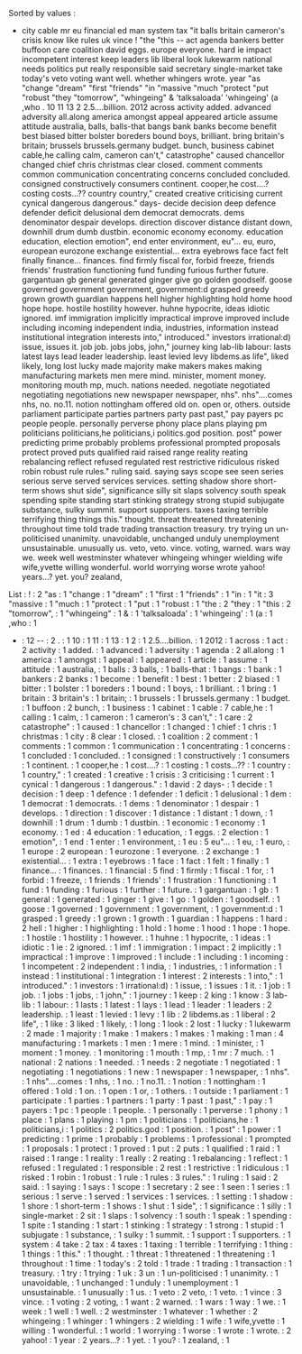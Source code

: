 Sorted by values :
- city cable mr eu financial ed man system tax "it balls britain cameron's crisis know like rules uk vince ! "the "this -- act agenda bankers better buffoon care coalition david eggs. europe everyone. hard ie impact incompetent interest keep leaders lib liberal look lukewarm national needs politics put really responsible said secretary single-market take today's veto voting want well. whether whingers wrote. year "as "change "dream" "first "friends" "in "massive "much "protect "put "robust "they "tomorrow", "whingeing" & 'talksaloada' 'whingeing' (a ,who . 10 11 13 2 2.5....billion. 2012 across activity added. advanced adversity all.along america amongst appeal appeared article assume attitude australia, balls, balls-that bangs bank banks become benefit best biased bitter bolster boreders bound boys, brilliant. bring britain's britain; brussels brussels.germany budget. bunch, business cabinet cable,he calling calm, cameron can't," catastrophe" caused chancellor changed chief chris christmas clear closed. comment comments common communication concentrating concerns concluded concluded. consigned constructively consumers continent. cooper,he cost....? costing costs...?? country country," created creative criticising current cynical dangerous dangerous." days- decide decision deep defence defender deficit delusional dem democrat democrats. dems denominator despair develops. direction discover distance distant down, downhill drum dumb dustbin. economic economy economy. education education, election emotion", end enter environment, eu"... eu, euro, european eurozone exchange existential... extra eyebrows face fact felt finally finance... finances. find firmly fiscal for, forbid freeze, friends friends' frustration functioning fund funding furious further future. gargantuan gb general generated ginger give go golden goodself. goose governed government government, government:d grasped greedy grown growth guardian happens hell higher highlighting hold home hood hope hope. hostile hostility however. huhne hypocrite, ideas idiotic ignored. imf immigration implicitly impractical improve improved include including incoming independent india, industries, information instead institutional integration interests into," introduced." investors irrational:d) issue, issues it. job job. jobs jobs, john," journey king lab-lib labour: lasts latest lays lead leader leadership. least levied levy libdems.as life", liked likely, long lost lucky made majority make makers makes making manufacturing markets men mere mind. minister, moment money. monitoring mouth mp, much. nations needed. negotiate negotiated negotiating negotiations new newspaper newspaper, nhs". nhs"....comes nhs, no. no.11. notion nottingham offered old on. open or, others. outside parliament participate parties partners party past past," pay payers pc people people. personally perverse phony place plans playing pm politicians politicians,he politicians,i politics.god position. post" power predicting prime probably problems professional prompted proposals protect proved puts qualified raid raised range reality reating rebalancing reflect refused regulated rest restrictive ridiculous risked robin robust rule rules." ruling said. saying says scope see seen series serious serve served services services. setting shadow shore short-term shows shut side", significance silly sit slaps solvency south speak spending spite standing start stinking strategy strong stupid subjugate substance, sulky summit. support supporters. taxes taxing terrible terrifying thing things this." thought. threat threatened threatening throughout time told trade trading transaction treasury. try trying un un-politicised unanimity. unavoidable, unchanged unduly unemployment unsustainable. unusually us. veto, veto. vince. voting, warned. wars way we. week well westminster whatever whingeing whinger wielding wife wife,yvette willing wonderful. world worrying worse wrote yahoo! years...? yet. you? zealand, 

List :
! : 2
"as : 1
"change : 1
"dream" : 1
"first : 1
"friends" : 1
"in : 1
"it : 3
"massive : 1
"much : 1
"protect : 1
"put : 1
"robust : 1
"the : 2
"they : 1
"this : 2
"tomorrow", : 1
"whingeing" : 1
& : 1
'talksaloada' : 1
'whingeing' : 1
(a : 1
,who : 1
- : 12
-- : 2
. : 1
10 : 1
11 : 1
13 : 1
2 : 1
2.5....billion. : 1
2012 : 1
across : 1
act : 2
activity : 1
added. : 1
advanced : 1
adversity : 1
agenda : 2
all.along : 1
america : 1
amongst : 1
appeal : 1
appeared : 1
article : 1
assume : 1
attitude : 1
australia, : 1
balls : 3
balls, : 1
balls-that : 1
bangs : 1
bank : 1
bankers : 2
banks : 1
become : 1
benefit : 1
best : 1
better : 2
biased : 1
bitter : 1
bolster : 1
boreders : 1
bound : 1
boys, : 1
brilliant. : 1
bring : 1
britain : 3
britain's : 1
britain; : 1
brussels : 1
brussels.germany : 1
budget. : 1
buffoon : 2
bunch, : 1
business : 1
cabinet : 1
cable : 7
cable,he : 1
calling : 1
calm, : 1
cameron : 1
cameron's : 3
can't," : 1
care : 2
catastrophe" : 1
caused : 1
chancellor : 1
changed : 1
chief : 1
chris : 1
christmas : 1
city : 8
clear : 1
closed. : 1
coalition : 2
comment : 1
comments : 1
common : 1
communication : 1
concentrating : 1
concerns : 1
concluded : 1
concluded. : 1
consigned : 1
constructively : 1
consumers : 1
continent. : 1
cooper,he : 1
cost....? : 1
costing : 1
costs...?? : 1
country : 1
country," : 1
created : 1
creative : 1
crisis : 3
criticising : 1
current : 1
cynical : 1
dangerous : 1
dangerous." : 1
david : 2
days- : 1
decide : 1
decision : 1
deep : 1
defence : 1
defender : 1
deficit : 1
delusional : 1
dem : 1
democrat : 1
democrats. : 1
dems : 1
denominator : 1
despair : 1
develops. : 1
direction : 1
discover : 1
distance : 1
distant : 1
down, : 1
downhill : 1
drum : 1
dumb : 1
dustbin. : 1
economic : 1
economy : 1
economy. : 1
ed : 4
education : 1
education, : 1
eggs. : 2
election : 1
emotion", : 1
end : 1
enter : 1
environment, : 1
eu : 5
eu"... : 1
eu, : 1
euro, : 1
europe : 2
european : 1
eurozone : 1
everyone. : 2
exchange : 1
existential... : 1
extra : 1
eyebrows : 1
face : 1
fact : 1
felt : 1
finally : 1
finance... : 1
finances. : 1
financial : 5
find : 1
firmly : 1
fiscal : 1
for, : 1
forbid : 1
freeze, : 1
friends : 1
friends' : 1
frustration : 1
functioning : 1
fund : 1
funding : 1
furious : 1
further : 1
future. : 1
gargantuan : 1
gb : 1
general : 1
generated : 1
ginger : 1
give : 1
go : 1
golden : 1
goodself. : 1
goose : 1
governed : 1
government : 1
government, : 1
government:d : 1
grasped : 1
greedy : 1
grown : 1
growth : 1
guardian : 1
happens : 1
hard : 2
hell : 1
higher : 1
highlighting : 1
hold : 1
home : 1
hood : 1
hope : 1
hope. : 1
hostile : 1
hostility : 1
however. : 1
huhne : 1
hypocrite, : 1
ideas : 1
idiotic : 1
ie : 2
ignored. : 1
imf : 1
immigration : 1
impact : 2
implicitly : 1
impractical : 1
improve : 1
improved : 1
include : 1
including : 1
incoming : 1
incompetent : 2
independent : 1
india, : 1
industries, : 1
information : 1
instead : 1
institutional : 1
integration : 1
interest : 2
interests : 1
into," : 1
introduced." : 1
investors : 1
irrational:d) : 1
issue, : 1
issues : 1
it. : 1
job : 1
job. : 1
jobs : 1
jobs, : 1
john," : 1
journey : 1
keep : 2
king : 1
know : 3
lab-lib : 1
labour: : 1
lasts : 1
latest : 1
lays : 1
lead : 1
leader : 1
leaders : 2
leadership. : 1
least : 1
levied : 1
levy : 1
lib : 2
libdems.as : 1
liberal : 2
life", : 1
like : 3
liked : 1
likely, : 1
long : 1
look : 2
lost : 1
lucky : 1
lukewarm : 2
made : 1
majority : 1
make : 1
makers : 1
makes : 1
making : 1
man : 4
manufacturing : 1
markets : 1
men : 1
mere : 1
mind. : 1
minister, : 1
moment : 1
money. : 1
monitoring : 1
mouth : 1
mp, : 1
mr : 7
much. : 1
national : 2
nations : 1
needed. : 1
needs : 2
negotiate : 1
negotiated : 1
negotiating : 1
negotiations : 1
new : 1
newspaper : 1
newspaper, : 1
nhs". : 1
nhs"....comes : 1
nhs, : 1
no. : 1
no.11. : 1
notion : 1
nottingham : 1
offered : 1
old : 1
on. : 1
open : 1
or, : 1
others. : 1
outside : 1
parliament : 1
participate : 1
parties : 1
partners : 1
party : 1
past : 1
past," : 1
pay : 1
payers : 1
pc : 1
people : 1
people. : 1
personally : 1
perverse : 1
phony : 1
place : 1
plans : 1
playing : 1
pm : 1
politicians : 1
politicians,he : 1
politicians,i : 1
politics : 2
politics.god : 1
position. : 1
post" : 1
power : 1
predicting : 1
prime : 1
probably : 1
problems : 1
professional : 1
prompted : 1
proposals : 1
protect : 1
proved : 1
put : 2
puts : 1
qualified : 1
raid : 1
raised : 1
range : 1
reality : 1
really : 2
reating : 1
rebalancing : 1
reflect : 1
refused : 1
regulated : 1
responsible : 2
rest : 1
restrictive : 1
ridiculous : 1
risked : 1
robin : 1
robust : 1
rule : 1
rules : 3
rules." : 1
ruling : 1
said : 2
said. : 1
saying : 1
says : 1
scope : 1
secretary : 2
see : 1
seen : 1
series : 1
serious : 1
serve : 1
served : 1
services : 1
services. : 1
setting : 1
shadow : 1
shore : 1
short-term : 1
shows : 1
shut : 1
side", : 1
significance : 1
silly : 1
single-market : 2
sit : 1
slaps : 1
solvency : 1
south : 1
speak : 1
spending : 1
spite : 1
standing : 1
start : 1
stinking : 1
strategy : 1
strong : 1
stupid : 1
subjugate : 1
substance, : 1
sulky : 1
summit. : 1
support : 1
supporters. : 1
system : 4
take : 2
tax : 4
taxes : 1
taxing : 1
terrible : 1
terrifying : 1
thing : 1
things : 1
this." : 1
thought. : 1
threat : 1
threatened : 1
threatening : 1
throughout : 1
time : 1
today's : 2
told : 1
trade : 1
trading : 1
transaction : 1
treasury. : 1
try : 1
trying : 1
uk : 3
un : 1
un-politicised : 1
unanimity. : 1
unavoidable, : 1
unchanged : 1
unduly : 1
unemployment : 1
unsustainable. : 1
unusually : 1
us. : 1
veto : 2
veto, : 1
veto. : 1
vince : 3
vince. : 1
voting : 2
voting, : 1
want : 2
warned. : 1
wars : 1
way : 1
we. : 1
week : 1
well : 1
well. : 2
westminster : 1
whatever : 1
whether : 2
whingeing : 1
whinger : 1
whingers : 2
wielding : 1
wife : 1
wife,yvette : 1
willing : 1
wonderful. : 1
world : 1
worrying : 1
worse : 1
wrote : 1
wrote. : 2
yahoo! : 1
year : 2
years...? : 1
yet. : 1
you? : 1
zealand, : 1
